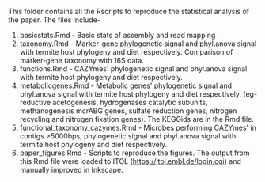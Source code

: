 This folder contains all the Rscripts to reproduce the statistical analysis of the paper. The files include-
1. basicstats.Rmd - Basic stats of assembly and read mapping 
2. taxonomy.Rmd - Marker-gene phylogenetic signal and phyl.anova signal with termite host phylogeny and diet respectively. Comparison of marker-gene taxonomy with 16S data.
3. functions.Rmd - CAZYmes' phylogenetic signal and phyl.anova signal with termite host phylogeny and diet respectively.
4. metabolicgenes.Rmd - Metabolic genes' phylogenetic signal and phyl.anova signal with termite host phylogeny and diet respectively. (eg- reductive acetogenesis, hydrogenases catalytic subunits, methanogenesis mcrABG genes, sulfate reduction genes, nitrogen recycling and nitrogen fixation genes). The KEGGids are in the Rmd file.
5. functional_taxonomy_cazymes.Rmd - Microbes performing CAZYmes' in contigs >5000bps, phylogenetic signal and phyl.anova signal with termite host phylogeny and diet respectively.
6. paper_figures.Rmd - Scripts to reproduce the figures. The output from this Rmd file were loaded to ITOL (https://itol.embl.de/login.cgi) and manually improved in Inkscape.

